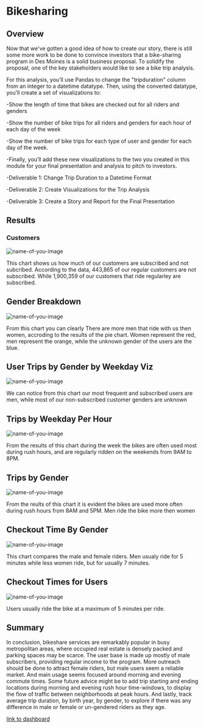 # Bikesharing

## Overview
Now that we've gotten a good idea of how to create our story, there is still some more work to be done to convince investors that a bike-sharing program in Des Moines is a solid business proposal. To solidify the proposal, one of the key stakeholders would like to see a bike trip analysis.

For this analysis, you’ll use Pandas to change the "tripduration" column from an integer to a datetime datatype. Then, using the converted datatype, you’ll create a set of visualizations to:

-Show the length of time that bikes are checked out for all riders and genders  

-Show the number of bike trips for all riders and genders for each hour of each day of the week  

-Show the number of bike trips for each type of user and gender for each day of the week.

-Finally, you’ll add these new visualizations to the two you created in this module for your final presentation and analysis to pitch to investors.

-Deliverable 1: Change Trip Duration to a Datetime Format

-Deliverable 2: Create Visualizations for the Trip Analysis

-Deliverable 3: Create a Story and Report for the Final Presentation

## Results

### Customers

![name-of-you-image](https://github.com/skinnytwinvale/Bikesharing/blob/40200b1cd3dc1b432d1d8fb9103e65e871c041a5/images/Customers.png)

This chart shows us how much of our customers are subscribed and not subcribed. According to the data, 443,865 of our regular customers are not subscribed. While 1,900,359 of our customers that ride regularley are subscribed.

## Gender Breakdown

![name-of-you-image](https://github.com/skinnytwinvale/Bikesharing/blob/25630fdd184fa17d4579c93b32a70295854bfdf9/images/gender%20breakdown.png)

From this chart you can clearly There are more men that ride with us then women, accroding to the results of the pie chart. Women represent the red, men represent the orange, while the unknown gender of the users are the blue.

## User Trips by Gender by Weekday Viz

![name-of-you-image](https://github.com/skinnytwinvale/Bikesharing/blob/25630fdd184fa17d4579c93b32a70295854bfdf9/images/User%20trips%20by%20gender.png)

We can notice from this chart our most frequent and subscribed users are men, while most of our non-subscribed customer genders are unknown

## Trips by Weekday Per Hour

![name-of-you-image](https://github.com/skinnytwinvale/Bikesharing/blob/25630fdd184fa17d4579c93b32a70295854bfdf9/images/trips%20by%20weekday%20per%20hour.png)

From the results of this chart during the week the bikes are often used most during rush hours, and are regularly ridden on the weekends from 9AM to 8PM.

## Trips by Gender

![name-of-you-image](https://github.com/skinnytwinvale/Bikesharing/blob/71091c82b523f4bd50e45c68eb6e66acb20040f1/images/Trips%20by%20Gender.png)

From the reults of this chart it is evident the bikes are used more often during rush hours from 8AM and 5PM. Men ride the bike more then women

## Checkout Time By Gender

![name-of-you-image](https://github.com/skinnytwinvale/Bikesharing/blob/71091c82b523f4bd50e45c68eb6e66acb20040f1/images/checkout%20times%20by%20gender.png)

This chart compares the male and female riders. Men usualy ride for 5 minutes while less women ride, but for usually 7 minutes.

## Checkout Times for Users

![name-of-you-image](https://github.com/skinnytwinvale/Bikesharing/blob/71091c82b523f4bd50e45c68eb6e66acb20040f1/images/checkout%20times%20for%20users.png)

Users usually ride the bike at a maximum of 5 minutes per ride.

## Summary

In conclusion, bikeshare services are remarkably popular in busy metropolitan areas, where occupied real estate is densely packed and parking spaces may be scarce. The user base is made up mostly of male subscribers, providing regular income to the program. More outreach should be done to attract female riders, but male users seem a reliable market. And main usage seems focused around morning and evening commute times. Some future advice might be to add trip starting and ending locations during morning and evening rush hour time-windows, to display the flow of traffic between neighborhoods at peak hours. And lastly, track average trip duration, by birth year, by gender, to explore if there was any difference in male or female or un-gendered riders as they age.


[link to dashboard](https://public.tableau.com/views/NYCBIKE_CHALLENGE/NYCBIKE_CHALLENGE?:language=en-US&publish=yes&:display_count=n&:origin=viz_share_link)
